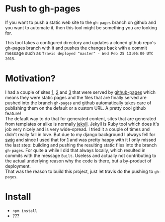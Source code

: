 # Push to gh-pages

If you want to push a static web site to the `gh-pages` branch on github
and you want to automate it, then this tool might be something you are looking for.

This tool takes a configured directory and updates a cloned github repo's gh-pages branch
with it and pushes the changes back with a commit message such as 
`Travis deployed "master" - Wed Feb 25 13:06:00 UTC 2015`.

# Motivation?

I had a couple of sites [1], [2] and [3] that were served by [github-pages][4]
which means they were static pages and the files that are finally served 
are pushed into the branch `gh-pages` and github automatically takes care of 
publishing them on the default or a custom URL. A pretty cool github feature!  
The default way to do that for generated content, sites that are generated from 
templates or alike is normally [jekyll][5]. Jekyll is Ruby tool which does it's
job very nicely and is very wide-spread. I tried it a couple of times and didn't
really fall in love. But due to my django background I always fell for [swig][6]
and since I used that for [1] and was pretty happy with it I only missed the last
step: building and pushing the resulting static files into the branch `gh-pages`.
For quite a while I did that always locally, which resulted in commits with the
message `Built`. Useless and actually not contributing to the actual underlying 
reason why the code is there, but a by-product of deployment.  
That was the reason to build this project, just let travis do the pushing to `gh-pages`.

# Install

- `npm install`
- ???

[1]: http://jscoderetreat
[2]: http://wolfram.kriesing.de
[3]: http://tddbin.com
[4]: https://pages.github.com
[5]: http://jekyllrb.com
[6]: https://paularmstrong.github.io/swig/